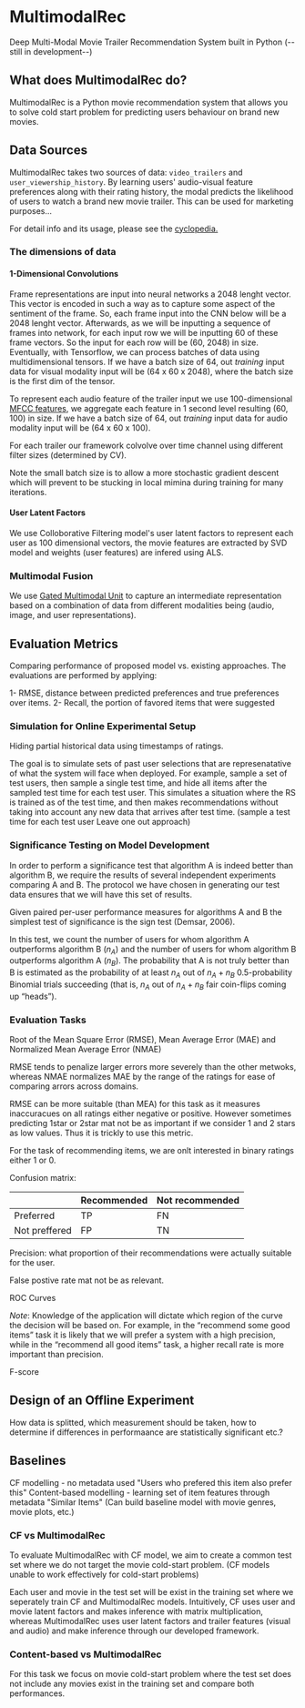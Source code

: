 # MultimodalRec
Deep Multi-Modal Movie Trailer Recommendation System built in Python (--still in development--)

## What does MultimodalRec do?

MultimodalRec is a Python movie recommendation system that allows you to solve cold start problem for predicting users behaviour on brand new movies.  

## Data Sources

MultimodalRec takes two sources of data: `video_trailers` and `user_viewership_history`. By learning users' audio-visual feature preferences along with their rating history, the modal predicts the likelihood of users to watch a brand new movie trailer. This can be used for marketing purposes...

For detail info and its usage, please see the [cyclopedia.](https://github.com/asgundogdu/multimodalrec/tree/master/cyclopedia/RelatedWorks)

### The dimensions of data 

#### 1-Dimensional Convolutions

Frame representations are input into neural networks a 2048 lenght vector. This vector is encoded in such a way as to capture some aspect of the sentiment of the frame. So, each frame input into the CNN below will be a 2048 lenght vector. Afterwards, as we will be inputting a sequence of frames into network, for each input row we will be inputting 60 of these frame vectors. So the input for each row will be (60, 2048) in size. Eventually, with Tensorflow, we can process batches of data using multidimensional tensors. If we have a batch size of 64, out *training* input data for visual modality input will be (64 x 60 x 2048), where the batch size is the first dim of the tensor. 

To represent each audio feature of the trailer input we use 100-dimensional [MFCC features](https://en.wikipedia.org/wiki/Mel-frequency_cepstrum), we aggregate each feature in 1 second level resulting (60, 100) in size. If we have a batch size of 64, out *training* input data for audio modality input will be (64 x 60 x 100).

For each trailer our framework colvolve over time channel using different filter sizes (determined by CV).

Note the small batch size is to allow a more stochastic gradient descent which will prevent to be stucking in local mimina during training for many iterations.  

#### User Latent Factors

We use Colloborative Filtering model's user latent factors to represent each user as 100 dimensional vectors, the movie features are extracted by SVD model and weights (user features) are infered using ALS.

### Multimodal Fusion

We use [Gated Multimodal Unit](https://openreview.net/pdf?id=Hy-2G6ile) to capture an intermediate representation based on a combination of data from different modalities being (audio, image, and user representations). 

## Evaluation Metrics

Comparing performance of proposed model vs. existing approaches. The evaluations are performed by applying: 

1- RMSE, distance between predicted preferences and true preferences over items.
2- Recall, the portion of favored items that were suggested

### Simulation for Online Experimental Setup

Hiding partial historical data using timestamps of ratings.

The goal is to simulate sets of past user selections that are represenatative of what the system will face when deployed. For example, sample a set of test users, then sample a single test time, and hide all items after the sampled test time for each test user. This simulates a situation where the RS is trained as of the test time, and then makes recommendations without taking into account any new data that arrives after test time. (sample a test time for each test user Leave one out approach)

### Significance Testing on Model Development

In order to perform a significance test that algorithm A is indeed better than algorithm B, we require the results of several independent experiments comparing A and B. The protocol we have chosen in generating our test data ensures that we will have this set of results.

Given paired per-user performance measures for algorithms A and B the simplest test of significance is the sign test (Demsar, 2006). 

In this test, we count the number of users for whom algorithm A outperforms algorithm B ($n_A$) and the number of users for whom algorithm B outperforms algorithm A ($n_B$). The probability that A is not truly better than B is estimated as the probability of at least $n_A$ out of $n_A + n_B$ 0.5-probability Binomial trials succeeding (that is, $n_A$ out of $n_A + n_B$ fair coin-flips coming up “heads”).

### Evaluation Tasks

Root of the Mean Square Error (RMSE), Mean Average Error (MAE) and Normalized Mean Average Error (NMAE)

RMSE tends to penalize larger errors more severely than the other metwoks, whereas NMAE normalizes MAE by the range of the ratings for ease of comparing arrors across domains.

RMSE can be more suitable (than MEA) for this task as it measures inaccuracues on all ratings either negative or positive. However sometimes predicting 1star or 2star mat not be as important if we consider 1 and 2 stars as low values. Thus it is trickly to use this metric.

For the task of recommending items, we are onlt interested in binary ratings either 1 or 0. 

Confusion matrix:

|               | Recommended                | Not recommended |
| ------------- | -------------------------- | --------------- |
| Preferred     | TP                         | FN              |
| Not preffered | FP                         | TN              |

Precision: what proportion of their recommendations were actually suitable for the user.

False postive rate mat not be as relevant.

ROC Curves

*Note*: Knowledge of the application will dictate which region of the curve the decision will be based on. For example, in the “recommend some good items” task it is likely that we will prefer a system with a high precision, while in the “recommend all good items” task, a higher recall rate is more important than precision. 

F-score

## Design of an Offline Experiment

How data is splitted, which measurement should be taken, how to determine if differences in performaance are statistically significant etc.?

## Baselines

CF modelling - no metadata used "Users who prefered this item also prefer this"
Content-based modelling - learning set of item features through metadata "Similar Items" (Can build baseline model with movie genres, movie plots, etc.)

### CF vs MultimodalRec

To evaluate MultimodalRec with CF model, we aim to create a common test set where we do not target the movie cold-start problem. (CF models unable to work effectively for cold-start problems)

Each user and movie in the test set will be exist in the training set where we seperately train CF and MultimodalRec models. Intuitively, CF uses user and movie latent factors and makes inference with matrix multiplication, whereas MultimodalRec uses user latent factors and trailer features (visual and audio) and make inference through our developed framework.

### Content-based vs MultimodalRec

For this task we focus on movie cold-start problem where the test set does not include any movies exist in the training set and compare both performances.








